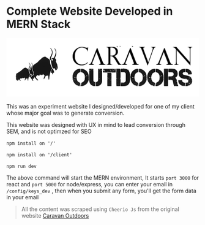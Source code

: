 # Complete Website Developed in MERN Stack

![alt text](/client/src/components/layout/caravan.png "Logo Title Text 1")

This was an experiment website I designed/developed for one of my client whose major goal was to generate conversion.

This website was designed with UX in mind to lead conversion through SEM, and is not optimzed for SEO

```
npm install on '/'
```

```
npm install on '/client'
```

```
npm run dev
```

The above command will start the MERN environment, It starts `port 3000` for react and `port 5000` for node/express, you can enter your email in `/config/keys_dev` , then when you submit any form, you'll get the form data in your email

> All the content was scraped using `Cheerio Js` from the original website [Caravan Outdoors](https://www.caravanoutdoors.com/)

